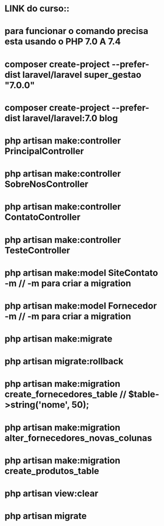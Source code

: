 # LINK do curso:: 
# para funcionar o comando precisa esta usando o PHP 7.0 A 7.4
# composer create-project --prefer-dist laravel/laravel super_gestao "7.0.0"
# composer create-project --prefer-dist laravel/laravel:7.0 blog

# php artisan make:controller PrincipalController
# php artisan make:controller SobreNosController
# php artisan make:controller ContatoController
# php artisan make:controller TesteController
# php artisan make:model SiteContato -m // -m para criar a migration
# php artisan make:model Fornecedor -m // -m para criar a migration
# php artisan make:migrate
# php artisan migrate:rollback
# php artisan make:migration create_fornecedores_table // $table->string('nome', 50);
# php artisan make:migration alter_fornecedores_novas_colunas
# php artisan make:migration create_produtos_table
 

# php artisan view:clear

# php artisan migrate
